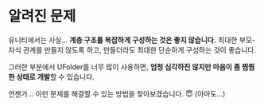 # 알려진 문제
유니티에서는 사실... **계층 구조를 복잡하게 구성하는 것은 좋지 않습니다.**
최대한 부모-자식 관계를 만들지 않도록 하고, 만들더라도 최대한 단순하게 구성하는 것이 좋습니다.

그러한 부분에서 UFolder를 너무 많이 사용하면, **엄청 심각하진 않지만 마음이 좀 찜찜한 상태로 개발**할 수 있습니다.

언젠가... 이런 문제를 해결할 수 있는 방법을 찾아보겠습니다. 😇 (아마도...)
